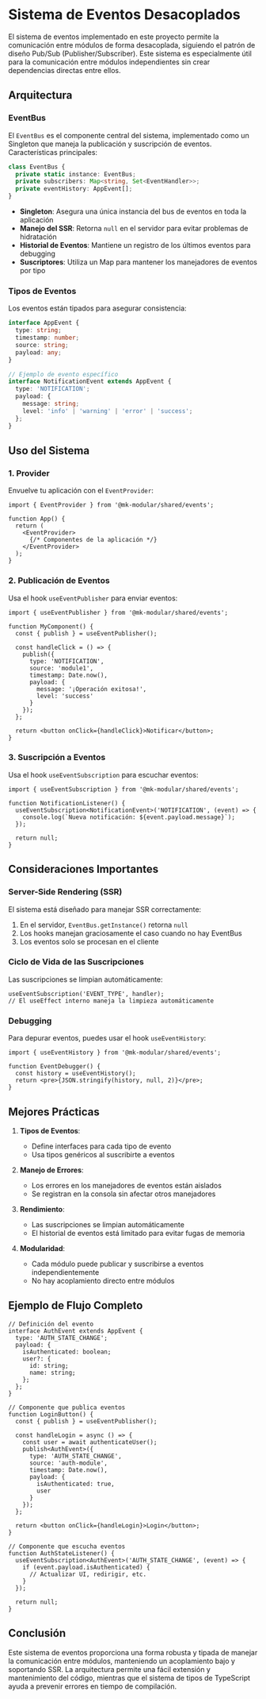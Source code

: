 # Sistema de Eventos Desacoplados

El sistema de eventos implementado en este proyecto permite la comunicación entre módulos de forma desacoplada, siguiendo el patrón de diseño Pub/Sub (Publisher/Subscriber). Este sistema es especialmente útil para la comunicación entre módulos independientes sin crear dependencias directas entre ellos.

## Arquitectura

### EventBus

El `EventBus` es el componente central del sistema, implementado como un Singleton que maneja la publicación y suscripción de eventos. Características principales:

```typescript
class EventBus {
  private static instance: EventBus;
  private subscribers: Map<string, Set<EventHandler>>;
  private eventHistory: AppEvent[];
}
```

- **Singleton**: Asegura una única instancia del bus de eventos en toda la aplicación
- **Manejo del SSR**: Retorna `null` en el servidor para evitar problemas de hidratación
- **Historial de Eventos**: Mantiene un registro de los últimos eventos para debugging
- **Suscriptores**: Utiliza un Map para mantener los manejadores de eventos por tipo

### Tipos de Eventos

Los eventos están tipados para asegurar consistencia:

```typescript
interface AppEvent {
  type: string;
  timestamp: number;
  source: string;
  payload: any;
}

// Ejemplo de evento específico
interface NotificationEvent extends AppEvent {
  type: 'NOTIFICATION';
  payload: {
    message: string;
    level: 'info' | 'warning' | 'error' | 'success';
  };
}
```

## Uso del Sistema

### 1. Provider

Envuelve tu aplicación con el `EventProvider`:

```tsx
import { EventProvider } from '@mk-modular/shared/events';

function App() {
  return (
    <EventProvider>
      {/* Componentes de la aplicación */}
    </EventProvider>
  );
}
```

### 2. Publicación de Eventos

Usa el hook `useEventPublisher` para enviar eventos:

```tsx
import { useEventPublisher } from '@mk-modular/shared/events';

function MyComponent() {
  const { publish } = useEventPublisher();

  const handleClick = () => {
    publish({
      type: 'NOTIFICATION',
      source: 'module1',
      timestamp: Date.now(),
      payload: {
        message: '¡Operación exitosa!',
        level: 'success'
      }
    });
  };

  return <button onClick={handleClick}>Notificar</button>;
}
```

### 3. Suscripción a Eventos

Usa el hook `useEventSubscription` para escuchar eventos:

```tsx
import { useEventSubscription } from '@mk-modular/shared/events';

function NotificationListener() {
  useEventSubscription<NotificationEvent>('NOTIFICATION', (event) => {
    console.log(`Nueva notificación: ${event.payload.message}`);
  });

  return null;
}
```

## Consideraciones Importantes

### Server-Side Rendering (SSR)

El sistema está diseñado para manejar SSR correctamente:

1. En el servidor, `EventBus.getInstance()` retorna `null`
2. Los hooks manejan graciosamente el caso cuando no hay EventBus
3. Los eventos solo se procesan en el cliente

### Ciclo de Vida de las Suscripciones

Las suscripciones se limpian automáticamente:

```tsx
useEventSubscription('EVENT_TYPE', handler);
// El useEffect interno maneja la limpieza automáticamente
```

### Debugging

Para depurar eventos, puedes usar el hook `useEventHistory`:

```tsx
import { useEventHistory } from '@mk-modular/shared/events';

function EventDebugger() {
  const history = useEventHistory();
  return <pre>{JSON.stringify(history, null, 2)}</pre>;
}
```

## Mejores Prácticas

1. **Tipos de Eventos**:
   - Define interfaces para cada tipo de evento
   - Usa tipos genéricos al suscribirte a eventos

2. **Manejo de Errores**:
   - Los errores en los manejadores de eventos están aislados
   - Se registran en la consola sin afectar otros manejadores

3. **Rendimiento**:
   - Las suscripciones se limpian automáticamente
   - El historial de eventos está limitado para evitar fugas de memoria

4. **Modularidad**:
   - Cada módulo puede publicar y suscribirse a eventos independientemente
   - No hay acoplamiento directo entre módulos

## Ejemplo de Flujo Completo

```tsx
// Definición del evento
interface AuthEvent extends AppEvent {
  type: 'AUTH_STATE_CHANGE';
  payload: {
    isAuthenticated: boolean;
    user?: {
      id: string;
      name: string;
    };
  };
}

// Componente que publica eventos
function LoginButton() {
  const { publish } = useEventPublisher();

  const handleLogin = async () => {
    const user = await authenticateUser();
    publish<AuthEvent>({
      type: 'AUTH_STATE_CHANGE',
      source: 'auth-module',
      timestamp: Date.now(),
      payload: {
        isAuthenticated: true,
        user
      }
    });
  };

  return <button onClick={handleLogin}>Login</button>;
}

// Componente que escucha eventos
function AuthStateListener() {
  useEventSubscription<AuthEvent>('AUTH_STATE_CHANGE', (event) => {
    if (event.payload.isAuthenticated) {
      // Actualizar UI, redirigir, etc.
    }
  });

  return null;
}
```

## Conclusión

Este sistema de eventos proporciona una forma robusta y tipada de manejar la comunicación entre módulos, manteniendo un acoplamiento bajo y soportando SSR. La arquitectura permite una fácil extensión y mantenimiento del código, mientras que el sistema de tipos de TypeScript ayuda a prevenir errores en tiempo de compilación.
